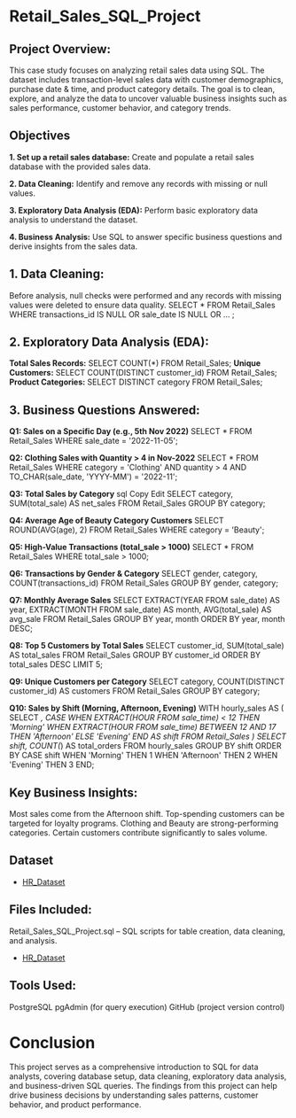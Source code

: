 # Retail_Sales_SQL_Project

## Project Overview:
This case study focuses on analyzing retail sales data using SQL. The dataset includes transaction-level sales data with customer demographics, purchase date & time, and product category details.
The goal is to clean, explore, and analyze the data to uncover valuable business insights such as sales performance, customer behavior, and category trends.

## Objectives
**1. Set up a retail sales database:** Create and populate a retail sales database with the provided sales data.

**2. Data Cleaning:** Identify and remove any records with missing or null values.

**3. Exploratory Data Analysis (EDA):** Perform basic exploratory data analysis to understand the dataset.

**4. Business Analysis:** Use SQL to answer specific business questions and derive insights from the sales data.

## 1. Data Cleaning:
Before analysis, null checks were performed and any records with missing values were deleted to ensure data quality.
SELECT * FROM Retail_Sales
WHERE transactions_id IS NULL
   OR sale_date IS NULL
   OR ... ;


## 2. Exploratory Data Analysis (EDA):
**Total Sales Records:**
SELECT COUNT(*) FROM Retail_Sales;
**Unique Customers:**
SELECT COUNT(DISTINCT customer_id) FROM Retail_Sales;
**Product Categories:**
SELECT DISTINCT category FROM Retail_Sales;


## 3. Business Questions Answered:
**Q1: Sales on a Specific Day (e.g., 5th Nov 2022)**
SELECT * FROM Retail_Sales WHERE sale_date = '2022-11-05';


**Q2: Clothing Sales with Quantity > 4 in Nov-2022**
SELECT * FROM Retail_Sales
WHERE category = 'Clothing'
  AND quantity > 4
  AND TO_CHAR(sale_date, 'YYYY-MM') = '2022-11';

 
**Q3: Total Sales by Category**
sql
Copy
Edit
SELECT category, SUM(total_sale) AS net_sales
FROM Retail_Sales
GROUP BY category;


**Q4: Average Age of Beauty Category Customers**
SELECT ROUND(AVG(age), 2)
FROM Retail_Sales
WHERE category = 'Beauty';


**Q5: High-Value Transactions (total_sale > 1000)**
SELECT * FROM Retail_Sales
WHERE total_sale > 1000;


**Q6: Transactions by Gender & Category**
SELECT gender, category, COUNT(transactions_id)
FROM Retail_Sales
GROUP BY gender, category;


**Q7: Monthly Average Sales**
SELECT EXTRACT(YEAR FROM sale_date) AS year,
       EXTRACT(MONTH FROM sale_date) AS month,
       AVG(total_sale) AS avg_sale
FROM Retail_Sales
GROUP BY year, month
ORDER BY year, month DESC;


**Q8: Top 5 Customers by Total Sales**
SELECT customer_id, SUM(total_sale) AS total_sales
FROM Retail_Sales
GROUP BY customer_id
ORDER BY total_sales DESC
LIMIT 5;


**Q9: Unique Customers per Category**
SELECT category, COUNT(DISTINCT customer_id) AS customers
FROM Retail_Sales
GROUP BY category;


**Q10: Sales by Shift (Morning, Afternoon, Evening)**
WITH hourly_sales AS (
  SELECT *,
    CASE
      WHEN EXTRACT(HOUR FROM sale_time) < 12 THEN 'Morning'
      WHEN EXTRACT(HOUR FROM sale_time) BETWEEN 12 AND 17 THEN 'Afternoon'
      ELSE 'Evening'
    END AS shift
  FROM Retail_Sales
)
SELECT shift, COUNT(*) AS total_orders
FROM hourly_sales
GROUP BY shift
ORDER BY CASE shift
  WHEN 'Morning' THEN 1
  WHEN 'Afternoon' THEN 2
  WHEN 'Evening' THEN 3
END;


## Key Business Insights:
Most sales come from the Afternoon shift.
Top-spending customers can be targeted for loyalty programs.
Clothing and Beauty are strong-performing categories.
Certain customers contribute significantly to sales volume.


## Dataset
- <a href="https://github.com/tanyabatra555/Retail_Sales_SQL_Project/blob/main/SQL%20-%20Retail%20Sales%20Analysis_utf%20.csv"> HR_Dataset </a>


## Files Included:
Retail_Sales_SQL_Project.sql – SQL scripts for table creation, data cleaning, and analysis.
- <a href="https://github.com/tanyabatra555/Retail_Sales_SQL_Project/blob/main/Retail_Sales_SQL_Project.sql"> HR_Dataset </a>


## Tools Used:
PostgreSQL
pgAdmin (for query execution)
GitHub (project version control)


# Conclusion
This project serves as a comprehensive introduction to SQL for data analysts, covering database setup, data cleaning, exploratory data analysis, and business-driven SQL queries. The findings from this project can help drive business decisions by understanding sales patterns, customer behavior, and product performance.

